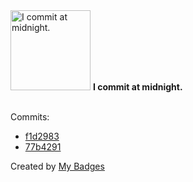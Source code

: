 <img src="https://my-badges.github.io/my-badges/midnight-commits.png" alt="I commit at midnight." title="I commit at midnight." width="128">
<strong>I commit at midnight.</strong>
<br><br>

Commits:

- <a href="https://github.com/snyssen/infra-snyssen.be/commit/f1d29833a6c3b788fda8e961636ce5930cd48cec">f1d2983</a>
- <a href="https://github.com/snyssen/infra-snyssen.be/commit/77b429145a818f747c346fef4d91e3d7b4f5ba9a">77b4291</a>


Created by <a href="https://github.com/my-badges/my-badges">My Badges</a>